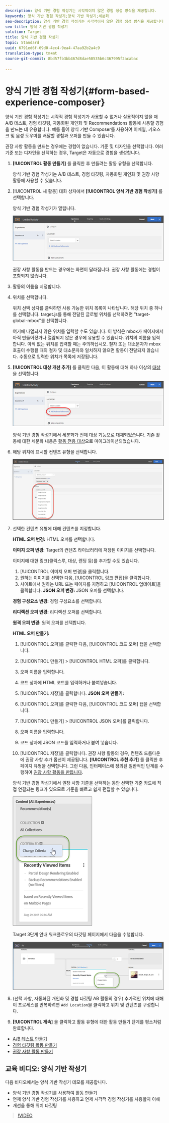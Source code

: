 ```yaml
---
description: 양식 기반 경험 작성기는 시각적이지 않은 경험 생성 방식을 제공합니다.
keywords: 양식 기반 경험 작성기;양식 기반 작성기;세분화
seo-description: 양식 기반 경험 작성기는 시각적이지 않은 경험 생성 방식을 제공합니다.
seo-title: 양식 기반 경험 작성기
solution: Target
title: 양식 기반 경험 작성기
topic: Standard
uuid: 6791ed6f-69d0-4ec4-9ea4-47aa92b2a4c9
translation-type: tm+mt
source-git-commit: 8bd57fb3bb467d8dae50535b6c367995f2acabac

---
```



# 양식 기반 경험 작성기{#form-based-experience-composer}

양식 기반 경험 작성기는 시각적 경험 작성기가 사용할 수 없거나 실용적이지 않을 때 A/B 테스트, 경험 타깃팅, 자동화된 개인화 및 Recommendations 활동에 사용할 경험을 만드는 데 유용합니다. 예를 들어 양식 기반 Composer를 사용하여 이메일, 키오스크 및 음성 도우미를 배달할 경험과 오퍼를 만들 수 있습니다.

권장 사항 활동을 만드는 경우에는 경험이 없습니다. 기준 및 디자인을 선택합니다. 여러 기준 또는 디자인을 선택하는 경우, Target은 자동으로 경험을 생성합니다.

1. **[!UICONTROL 활동 만들기]** 를 클릭한 후 만들려는 활동 유형을 선택합니다.

   양식 기반 경험 작성기는 A/B 테스트, 경험 타깃팅, 자동화된 개인화 및 권장 사항 활동에 사용할 수 있습니다.
1. [!UICONTROL 새 활동] 대화 상자에서 **[!UICONTROL 양식 기반 경험 작성기]** 를 선택합니다.

   양식 기반 경험 작성기가 열립니다.

   ![](assets/location_refinements.png)

   권장 사항 활동을 만드는 경우에는 화면이 달라집니다. 권장 사항 활동에는 경험이 포함되지 않습니다.
1. 활동의 이름을 지정합니다.
1. 위치를 선택합니다.

   위치 선택 상자를 클릭하면 사용 가능한 위치 목록이 나타납니다. 해당 위치 중 하나를 선택합니다. target.js를 통해 전달된 글로벌 위치를 선택하려면 &quot;target-global-mbox&quot;를 선택합니다.

   여기에 나열되지 않은 위치를 입력할 수도 있습니다. 이 방식은 mbox가 페이지에서 아직 만들어졌거나 열람되지 않은 경우에 유용할 수 있습니다. 위치의 이름을 입력합니다. 아직 없는 위치를 입력할 때는 주의하십시오. 철자 또는 대소문자가 mbox 호출이 수행될 때의 철자 및 대소문자와 일치하지 않으면 활동이 전달되지 않습니다. 수동으로 입력한 위치가 목록에 저장됩니다.
1. **[!UICONTROL 대상 개선 추가]** 를 클릭한 다음, 이 활동에 대해 하나 이상의 [대상](../c-target/target.md#concept_A782F8481A5041EBA75103CB26376522)을 선택합니다.

   ![](assets/location_refinements_2.png)

   양식 기반 경험 작성기에서 세분화가 전체 대상 기능으로 대체되었습니다. 기존 활동에 대한 세분화 내용은 [활동 전용 대상](../c-target/creating-activity-only-audience.md#concept_A6BADCF530ED4AE1852E677FEBE68483)으로 마이그레이션되었습니다.
1. 해당 위치에 표시할 컨텐츠 유형을 선택합니다.

   ![](assets/form_content.png)

1. 선택한 컨텐츠 유형에 대해 컨텐츠를 지정합니다.

   **HTML 오퍼 변경:** HTML 오퍼를 선택합니다.

   **이미지 오퍼 변경:** Target의 컨텐츠 라이브러리에 저장된 이미지를 선택합니다.

   이미지에 대한 링크(클릭스루, 대상, 랜딩 등)를 추가할 수도 있습니다.

   1. [!UICONTROL 이미지 오퍼 변경]을 클릭합니다.
   1. 원하는 이미지를 선택한 다음, [!UICONTROL 링크 편집]을 클릭합니다.
   1. 사이트에서 원하는 URL 또는 페이지를 지정하고 [!UICONTROL 업데이트]을 클릭합니다.
   **JSON 오퍼 변경:** JSON 오퍼를 선택합니다.

   **경험 구성요소 변경:** 경험 구성요소를 선택합니다.

   **리디렉션 오퍼 변경:** 리디렉션 오퍼를 선택합니다.

   **원격 오퍼 변경:** 원격 오퍼를 선택합니다.

   **HTML 오퍼 만들기:**

   1. [!UICONTROL 오퍼]를 클릭한 다음, [!UICONTROL 코드 오퍼] 탭을 선택합니다.
   1. [!UICONTROL 만들기] &gt; [!UICONTROL HTML 오퍼]를 클릭합니다.
   1. 오퍼 이름을 입력합니다.
   1. 코드 상자에 HTML 코드를 입력하거나 붙여넣습니다.
   1. [!UICONTROL 저장]을 클릭합니다.
   **JSON 오퍼 만들기:**

   1. [!UICONTROL 오퍼]를 클릭한 다음, [!UICONTROL 코드 오퍼] 탭을 선택합니다.
   1. [!UICONTROL 만들기] &gt; [!UICONTROL JSON 오퍼]를 클릭합니다.
   1. 오퍼 이름을 입력합니다.
   1. 코드 상자에 JSON 코드를 입력하거나 붙여 넣습니다.
   1. [!UICONTROL 저장]을 클릭합니다.
   권장 사항 활동의 경우, 컨텐츠 드롭다운에 권장 사항 추가 옵션이 제공됩니다. **[!UICONTROL 추천 추가]** 를 클릭한 후 페이지 유형을 선택합니다. 그런 다음, 인터페이스에 정의된 일반적인 단계를 수행하여 [권장 사항 활동을 만듭니다](https://marketing.adobe.com/resources/help/en_US/target/recs/t_create_recs_activity.html).

   양식 기반 경험 작성기에서 권장 사항 기준을 선택하는 동안 선택한 기준 카드에 직접 연결되는 링크가 있으므로 기준을 빠르고 쉽게 편집할 수 있습니다.

   ![](assets/change_criteria.png)

   Target 3단계 안내 워크플로우의 타깃팅 페이지에서 다음을 수행합니다.

   ![](assets/change_criteria_2.png)

1. (선택 사항, 자동화된 개인화 및 경험 타깃팅 AB 활동의 경우) 추가적인 위치에 대해 이 프로세스를 반복하려면 `Add Location`을 클릭하고 위치 및 컨텐츠를 구성합니다.
1. **[!UICONTROL 계속]** 을 클릭하고 활동 유형에 대한 활동 만들기 단계를 평소처럼 완료합니다.

* [A/B 테스트 만들기](../c-activities/t-test-ab/t-test-create-ab/test-create-ab.md#task_68C8079BF9FF4625A3BD6680D554BB72)
* [경험 타깃팅 활동 만들기](../c-activities/t-experience-target/t-xt-create/xt-create.md#task_D6B3429AC31549E1A70EDF04B3DDC765)
* [권장 사항 활동 만들기](../c-recommendations/t-create-recs-activity/create-recs-activity.md#task_6874328773C64C44A73F0A130AD3F96F)

## 교육 비디오: 양식 기반 작성기

다음 비디오에서는 양식 기반 작성기 데모를 제공합니다.

* 양식 기반 경험 작성기를 사용하여 활동 만들기
* 언제 양식 기반 경험 작성기를 사용하고 언제 시각적 경험 작성기를 사용할지 이해
* 개선을 통해 위치 타깃팅

>[!VIDEO](https://video.tv.adobe.com/v/17390?captions=kor)